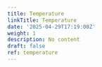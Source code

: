 ```yaml
---
title: Temperature
linkTitle: Temperature
date: '2025-04-29T17:19:00Z'
weight: 1
description: No content
draft: false
ref: temperature
---
```


